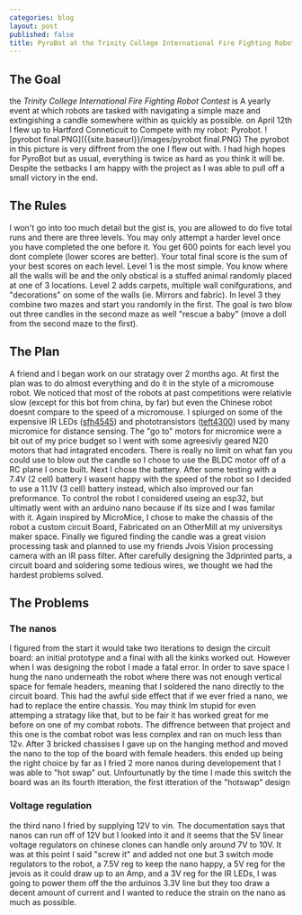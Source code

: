 ```yaml
---
categories: blog
layout: post
published: false
title: PyroBot at the Trinity College International Fire Fighting Robot Contest
---
```

## The Goal
the _Trinity College International Fire Fighting Robot Contest_ is A yearly event at which robots are tasked with navigating a simple maze and extingishing a candle somewhere within as quickly as possible. on April 12th I flew up to Hartford Conneticuit to Compete with my robot: Pyrobot. ![pyrobot final.PNG]({{site.baseurl}}/images/pyrobot final.PNG)
The pyrobot in this picture is very diffrent from the one I flew out with. I had high hopes for PyroBot but as usual, everything is twice as hard as you think it will be. Despite the setbacks I am happy with the project as I was able to pull off a small victory in the end.

## The Rules
I won't go into too much detail but the gist is, you are allowed to do five total runs and there are three levels. You may only attempt a harder level once you have completed the one before it. You get 600 points for each level you dont complete (lower scores are better). Your total final score is the sum of your best scores on each level. Level 1 is the most simple. You know where all the walls will be and the only obstical is a stuffed animal randomly placed at one of 3 locations. Level 2 adds carpets, multiple wall conifgurations, and "decorations" on some of the walls (ie. Mirrors and fabric). In level 3 they combine two mazes and start you randomly in the first. The goal is two blow out three candles in the second maze as well "rescue a baby" (move a doll from the second maze to the first).

## The Plan
A friend and I began work on our stratagy over 2 months ago. At first the plan was to do almost everything and do it in the style of a micromouse robot. We noticed that most of the robots at past competitions were relativle slow (except for this bot from china, by far) but even the Chinese robot doesnt compare to the speed of a micromouse. I splurged on some of the expensive IR LEDs ([sfh4545](https://www.digikey.com/product-detail/en/osram-opto-semiconductors-inc/SFH-4545/475-2919-ND/2205955?utm_adgroup=Optoelectronics&slid=&gclid=CjwKCAjwzPXlBRAjEiwAj_XTEY_Bn_ii0FJhxkulefOmwNh326yjtMyb8GEm5WsBmxhUt5ty_riYpBoCXm8QAvD_BwE)) and phototransistors ([teft4300](https://www.mouser.com/datasheet/2/427/teft4300-84750.pdf)) used by many micromice for distance sensing. The "go to" motors for micromice were a bit out of my price budget so I went with some agreesivly geared N20 motors that had intagrated encoders. There is really no limit on what fan you could use to blow out the candle so I chose to use the BLDC motor off of a RC plane I once built. Next I chose the battery. After some testing with a 7.4V (2 cell) battery I wasent happy with the speed of the robot so I decided to use a 11.1V (3 cell) battery instead, which also improved our fan preformance. To control the robot I considered useing an esp32, but ultimatly went with an arduino nano because if its size and I was familar with it. Again inspired by MicroMice, I chose to make the chassis of the robot a custom circuit Board, Fabricated on an OtherMill at my universitys maker space. Finally we figured finding the candle was a great vision processing task and planned to use my friends Jvois Vision processing camera with an IR pass filter. After carefully designing the 3dprinted parts, a circuit board and soldering some tedious wires, we thought we had the hardest problems solved.

## The Problems
### The nanos
I figured from the start it would take two iterations to design the circuit board: an initial prototype and a final with all the kinks worked out. However when I was designing the robot I made a fatal error. In order to save space I hung the nano underneath the robot where there was not enough vertical space for female headers, meaning that I soldered the nano directly to the circuit board. This had the awful side effect that if we ever fried a nano, we had to replace the entire chassis. You may think Im stupid for even attemping a stratagy like that, but to be fair it has worked great for me before on one of my combat robots. The diffrence between that project and this one is the combat robot was less complex and ran on much less than 12v. After 3 bricked chassises I gave up on the hanging method and moved the nano to the top of the board with female headers. this ended up being the right choice by far as I fried 2 more nanos during developement that I was able to "hot swap" out. Unfourtunatly by the time I made this switch the board was an its fourth itteration, the first itteration of the "hotswap" design

### Voltage regulation
the third nano I fried by supplying 12V to vin. The documentation says that nanos can run off of 12V but I looked into it and it seems that the 5V linear voltage regulators on chinese clones can handle only around 7V to 10V. It was at this point I said "screw it" and added not one but 3 switch mode regulators to the robot, a 7.5V reg to keep the nano happy, a 5V reg for the jevois as it could draw up to an Amp, and a 3V reg for the IR LEDs, I was going to power them off the the arduinos 3.3V line but they too draw a decent amount of current and I wanted to reduce the strain on the nano as much as possible.

##


